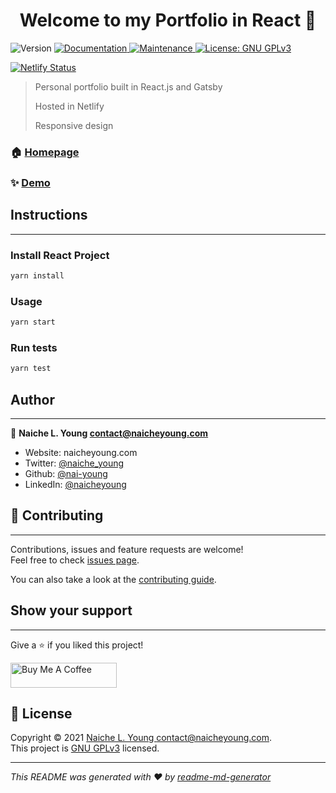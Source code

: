 <h1 align="center">Welcome to my Portfolio in React 👋</h1>
<p>
  <img alt="Version" src="https://img.shields.io/badge/Version-0.2.0-blue.svg?cacheSeconds=2592000" />
  <a href="https://github.com/gatsbyjs/gatsby-starter-default#readme" target="_blank">
    <img alt="Documentation" src="https://img.shields.io/badge/Documentation-yes-green.svg" />
  </a>
  <a href="https://github.com/gatsbyjs/gatsby-starter-default/graphs/commit-activity" target="_blank">
    <img alt="Maintenance" src="https://img.shields.io/badge/Maintenance-yes-green.svg" />
  </a>
  <a href="./LICENSE" target="_blank">
    <img alt="License: GNU GPLv3" src="https://img.shields.io/badge/License-GNU GPLv3-red.svg" />
  </a>
</p>

[![Netlify Status](https://api.netlify.com/api/v1/badges/151f204e-d8b7-431f-b2fa-8e6c4ac9aed9/deploy-status)](https://app.netlify.com/sites/naicheyoung/deploys)

> Personal portfolio built in React.js and Gatsby
>
> Hosted in Netlify
>
> Responsive design

### 🏠 [Homepage](naicheyoung.com)

### ✨ [Demo](naicheyoung.com)

## Instructions

---

### Install React Project

```sh
yarn install
```

### Usage

```sh
yarn start
```

### Run tests

```sh
yarn test
```

## Author

---

👤 **Naiche L. Young <contact@naicheyoung.com>**

* Website: naicheyoung.com
* Twitter: [@naiche\_young](https://twitter.com/naiche\_young)
* Github: [@nai-young](https://github.com/nai-young)
* LinkedIn: [@naicheyoung](https://linkedin.com/in/naicheyoung)

## 🤝 Contributing

---

Contributions, issues and feature requests are welcome!<br />Feel free to check [issues page](https://github.com/gatsbyjs/gatsby/issues). 

You can also take a look at the [contributing guide](https://github.com/gatsbyjs/gatsby-starter-default/blob/master/CONTRIBUTING.md).

## Show your support

---

Give a ⭐️ if you liked this project!

<a href="https://www.buymeacoffee.com/naiyoung" target="_blank"><img src="https://cdn.buymeacoffee.com/buttons/v2/default-yellow.png" alt="Buy Me A Coffee" style="height: 40px !important;width: 170px !important;" ></a>

## 📝 License

Copyright © 2021 [Naiche L. Young <contact@naicheyoung.com>](https://github.com/nai-young).<br />
This project is [GNU GPLv3](./LICENSE) licensed.

***
_This README was generated with ❤️ by [readme-md-generator](https://github.com/kefranabg/readme-md-generator)_